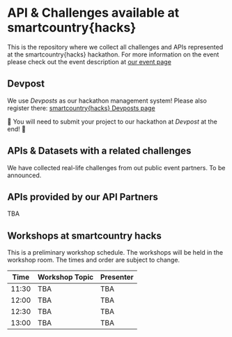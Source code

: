 # API & Challenges available at smartcountry{hacks}
This is the repository where we collect all challenges and APIs represented at the smartcountry{hacks} hackathon.
For more information on the event please check out the event description at [our event page](https://www.smartcountry-hacks.de)

## Devpost

We use *Devposts* as our hackathon management system! Please also register there: [smartcountry{hacks} Devposts page](https://smartcountry-hacks.devpost.com/)

:checkered_flag: You will need to submit your project to our hackathon at *Devpost* at the end! :checkered_flag:

## APIs & Datasets with a related challenges
We have collected real-life challenges from out public event partners. To be announced.

## APIs provided by our API Partners

TBA

## Workshops at smartcountry hacks

This is a preliminary workshop schedule. The workshops will be held in the workshop room. The times and order are subject to change.

| Time     | Workshop Topic          | Presenter     |
| -------- | ------------------------| --------------|
| 11:30    | TBA                     | TBA           |
| 12:00    | TBA                     | TBA           |
| 12:30    | TBA                     | TBA           |
| 13:00    | TBA                     | TBA           |
